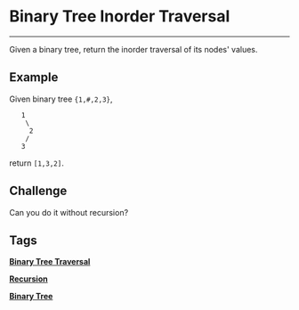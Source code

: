 # Binary Tree Inorder Traversal
-----
Given a binary tree, return the inorder traversal of its nodes' values.

## Example

Given binary tree ```{1,#,2,3}```,
```
   1
    \
     2
    /
   3
```

return ```[1,3,2]```.

## Challenge
Can you do it without recursion?

## Tags
**[Binary Tree Traversal](http://www.lintcode.com/tag/binary-tree-traversal/)**

**[Recursion](http://www.lintcode.com/tag/recursion/)**

**[Binary Tree](http://www.lintcode.com/tag/binary-tree/)**